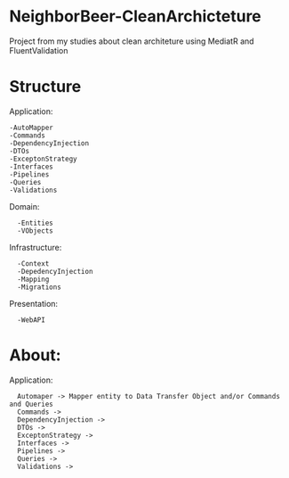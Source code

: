 # NeighborBeer-CleanArchicteture
Project from my studies about clean architeture using MediatR and FluentValidation

# Structure

  Application:
  
    -AutoMapper
    -Commands
    -DependencyInjection
    -DTOs
    -ExceptonStrategy
    -Interfaces
    -Pipelines
    -Queries
    -Validations
    
  Domain:
     
      -Entities
      -VObjects

  Infrastructure:
 
      -Context
      -DepedencyInjection
      -Mapping
      -Migrations
      
  Presentation:
    
      -WebAPI
      
      
# About:

  Application:
    
      Automaper -> Mapper entity to Data Transfer Object and/or Commands and Queries
      Commands ->
      DependencyInjection ->
      DTOs ->
      ExceptonStrategy ->
      Interfaces ->
      Pipelines ->
      Queries ->
      Validations ->
